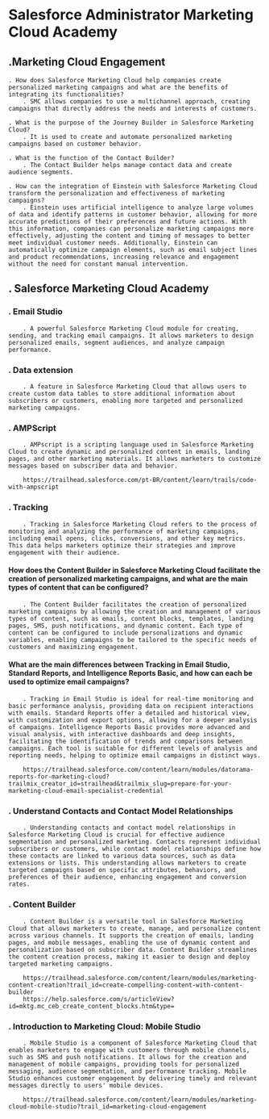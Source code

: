 # Salesforce Administrator Marketing Cloud Academy

## .Marketing Cloud Engagement
	
	. How does Salesforce Marketing Cloud help companies create personalized marketing campaigns and what are the benefits of integrating its functionalities? 
		. SMC allows companies to use a multichannel approach, creating campaigns that directly address the needs and interests of customers.
	
	. What is the purpose of the Journey Builder in Salesforce Marketing Cloud? 
		. It is used to create and automate personalized marketing campaigns based on customer behavior.
		
	. What is the function of the Contact Builder?
		. The Contact Builder helps manage contact data and create audience segments.
		
	. How can the integration of Einstein with Salesforce Marketing Cloud transform the personalization and effectiveness of marketing campaigns? 
		. Einstein uses artificial intelligence to analyze large volumes of data and identify patterns in customer behavior, allowing for more accurate predictions of their preferences and future actions. With this information, companies can personalize marketing campaigns more effectively, adjusting the content and timing of messages to better meet individual customer needs. Additionally, Einstein can automatically optimize campaign elements, such as email subject lines and product recommendations, increasing relevance and engagement without the need for constant manual intervention.

## . Salesforce Marketing Cloud Academy

### . Email Studio

        . A powerful Salesforce Marketing Cloud module for creating, sending, and tracking email campaigns. It allows marketers to design personalized emails, segment audiences, and analyze campaign performance.

### . Data extension

		. A feature in Salesforce Marketing Cloud that allows users to create custom data tables to store additional information about subscribers or customers, enabling more targeted and personalized marketing campaigns. 

### . AMPScript

		. AMPscript is a scripting language used in Salesforce Marketing Cloud to create dynamic and personalized content in emails, landing pages, and other marketing materials. It allows marketers to customize messages based on subscriber data and behavior.

		https://trailhead.salesforce.com/pt-BR/content/learn/trails/code-with-ampscript

### . Tracking

		. Tracking in Salesforce Marketing Cloud refers to the process of monitoring and analyzing the performance of marketing campaigns, including email opens, clicks, conversions, and other key metrics. This data helps marketers optimize their strategies and improve engagement with their audience.

#### How does the Content Builder in Salesforce Marketing Cloud facilitate the creation of personalized marketing campaigns, and what are the main types of content that can be configured? 
		. The Content Builder facilitates the creation of personalized marketing campaigns by allowing the creation and management of various types of content, such as emails, content blocks, templates, landing pages, SMS, push notifications, and dynamic content. Each type of content can be configured to include personalizations and dynamic variables, enabling campaigns to be tailored to the specific needs of customers and maximizing engagement.

#### What are the main differences between Tracking in Email Studio, Standard Reports, and Intelligence Reports Basic, and how can each be used to optimize email campaigns? 
		. Tracking in Email Studio is ideal for real-time monitoring and basic performance analysis, providing data on recipient interactions with emails. Standard Reports offer a detailed and historical view, with customization and export options, allowing for a deeper analysis of campaigns. Intelligence Reports Basic provides more advanced and visual analysis, with interactive dashboards and deep insights, facilitating the identification of trends and comparisons between campaigns. Each tool is suitable for different levels of analysis and reporting needs, helping to optimize email campaigns in distinct ways.

		https://trailhead.salesforce.com/content/learn/modules/datorama-reports-for-marketing-cloud?trailmix_creator_id=strailhead&trailmix_slug=prepare-for-your-marketing-cloud-email-specialist-credential

### . Understand Contacts and Contact Model Relationships
		. Understanding contacts and contact model relationships in Salesforce Marketing Cloud is crucial for effective audience segmentation and personalized marketing. Contacts represent individual subscribers or customers, while contact model relationships define how these contacts are linked to various data sources, such as data extensions or lists. This understanding allows marketers to create targeted campaigns based on specific attributes, behaviors, and preferences of their audience, enhancing engagement and conversion rates.

### . Content Builder

		. Content Builder is a versatile tool in Salesforce Marketing Cloud that allows marketers to create, manage, and personalize content across various channels. It supports the creation of emails, landing pages, and mobile messages, enabling the use of dynamic content and personalization based on subscriber data. Content Builder streamlines the content creation process, making it easier to design and deploy targeted marketing campaigns.

		https://trailhead.salesforce.com/content/learn/modules/marketing-content-creation?trail_id=create-compelling-content-with-content-builder
		https://help.salesforce.com/s/articleView?id=mktg.mc_ceb_create_content_blocks.htm&type=
		
### . Introduction to Marketing Cloud: Mobile Studio

		. Mobile Studio is a component of Salesforce Marketing Cloud that enables marketers to engage with customers through mobile channels, such as SMS and push notifications. It allows for the creation and management of mobile campaigns, providing tools for personalized messaging, audience segmentation, and performance tracking. Mobile Studio enhances customer engagement by delivering timely and relevant messages directly to users' mobile devices.

		https://trailhead.salesforce.com/content/learn/modules/marketing-cloud-mobile-studio?trail_id=marketing-cloud-engagement
